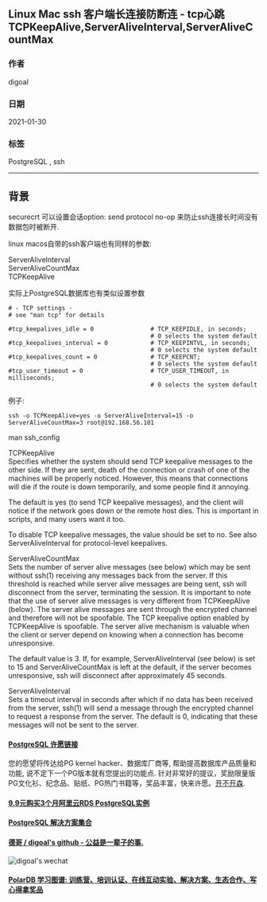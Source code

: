 ## Linux Mac ssh 客户端长连接防断连 - tcp心跳 TCPKeepAlive,ServerAliveInterval,ServerAliveCountMax  
          
### 作者          
digoal          
          
### 日期          
2021-01-30          
          
### 标签          
PostgreSQL , ssh            
          
----          
          
## 背景       
securecrt 可以设置会话option: send protocol no-op 来防止ssh连接长时间没有数据包时被断开.  
  
linux macos自带的ssh客户端也有同样的参数:  
  
ServerAliveInterval  
ServerAliveCountMax  
TCPKeepAlive  
  
实际上PostgreSQL数据库也有类似设置参数  
  
```
# - TCP settings -
# see "man tcp" for details

#tcp_keepalives_idle = 0                # TCP_KEEPIDLE, in seconds;
                                        # 0 selects the system default
#tcp_keepalives_interval = 0            # TCP_KEEPINTVL, in seconds;
                                        # 0 selects the system default
#tcp_keepalives_count = 0               # TCP_KEEPCNT;
                                        # 0 selects the system default
#tcp_user_timeout = 0                   # TCP_USER_TIMEOUT, in milliseconds;
                                        # 0 selects the system default
```
  
例子:  
  
```  
ssh -o TCPKeepAlive=yes -o ServerAliveInterval=15 -o ServerAliveCountMax=3 root@192.168.56.101  
```  
  
man ssh_config  
  
  
TCPKeepAlive  
Specifies whether the system should send TCP keepalive messages to the other side.  If they are sent, death of the connection or crash of one of the machines will be properly noticed.  However, this means that connections will die if the route is down temporarily, and some people find it annoying.  
  
The default is yes (to send TCP keepalive messages), and the client will notice if the network goes down or the remote host dies.  This is important in scripts, and many users want it too.  
  
To disable TCP keepalive messages, the value should be set to no.  See also ServerAliveInterval for protocol-level keepalives.  
  
  
ServerAliveCountMax  
Sets the number of server alive messages (see below) which may be sent without ssh(1) receiving any messages back from the server.  If this threshold is reached while server alive messages are being sent, ssh will disconnect from the server, terminating the session.  It is important to note that the use of server alive messages is very different from TCPKeepAlive (below).  The server alive messages are sent through the encrypted channel and therefore will not be spoofable.  The TCP keepalive option enabled by TCPKeepAlive is spoofable.  The server alive mechanism is valuable when the client or server depend on knowing when a connection has become unresponsive.  
  
The default value is 3.  If, for example, ServerAliveInterval (see below) is set to 15 and ServerAliveCountMax is left at the default, if the server becomes unresponsive, ssh will disconnect after approximately 45 seconds.  
  
ServerAliveInterval  
Sets a timeout interval in seconds after which if no data has been received from the server, ssh(1) will send a message through the encrypted channel to request a response from the server.  The default is 0, indicating that these messages will not be sent to the server.  
  
    
  
#### [PostgreSQL 许愿链接](https://github.com/digoal/blog/issues/76 "269ac3d1c492e938c0191101c7238216")
您的愿望将传达给PG kernel hacker、数据库厂商等, 帮助提高数据库产品质量和功能, 说不定下一个PG版本就有您提出的功能点. 针对非常好的提议，奖励限量版PG文化衫、纪念品、贴纸、PG热门书籍等，奖品丰富，快来许愿。[开不开森](https://github.com/digoal/blog/issues/76 "269ac3d1c492e938c0191101c7238216").  
  
  
#### [9.9元购买3个月阿里云RDS PostgreSQL实例](https://www.aliyun.com/database/postgresqlactivity "57258f76c37864c6e6d23383d05714ea")
  
  
#### [PostgreSQL 解决方案集合](https://yq.aliyun.com/topic/118 "40cff096e9ed7122c512b35d8561d9c8")
  
  
#### [德哥 / digoal's github - 公益是一辈子的事.](https://github.com/digoal/blog/blob/master/README.md "22709685feb7cab07d30f30387f0a9ae")
  
  
![digoal's wechat](../pic/digoal_weixin.jpg "f7ad92eeba24523fd47a6e1a0e691b59")
  
  
#### [PolarDB 学习图谱: 训练营、培训认证、在线互动实验、解决方案、生态合作、写心得拿奖品](https://www.aliyun.com/database/openpolardb/activity "8642f60e04ed0c814bf9cb9677976bd4")
  
